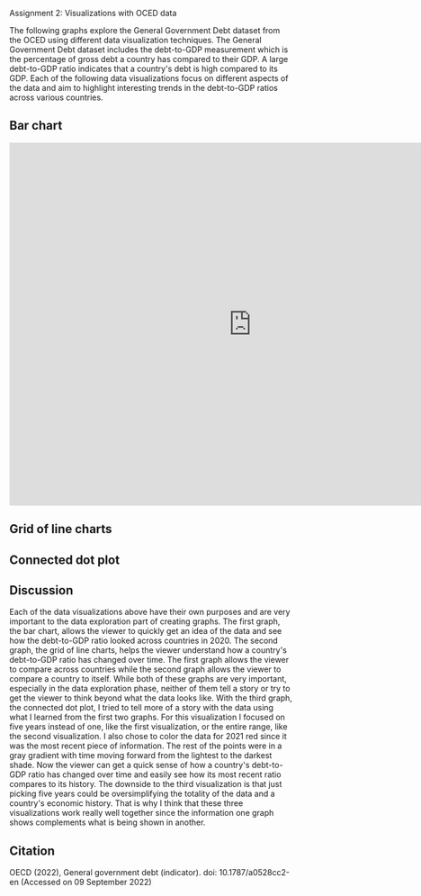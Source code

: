 Assignment 2: Visualizations with OCED data

The following graphs explore the General Government Debt dataset from the OCED using different data visualization techniques. The General Government Debt dataset includes the debt-to-GDP measurement which is the percentage of gross debt a country has compared to their GDP. A large debt-to-GDP ratio indicates that a country's debt is high compared to its GDP. Each of the following data visualizations focus on different aspects of the data and aim to highlight interesting trends in the debt-to-GDP ratios across various countries.

## Bar chart

<iframe src="https://data.oecd.org/chart/6O8q" width="860" height="645" style="border: 0" mozallowfullscreen="true" webkitallowfullscreen="true" allowfullscreen="true"><a href="https://data.oecd.org/chart/6O8q" target="_blank">OECD Chart: General government debt, Total, % of GDP, Annual, 2020</a></iframe>

## Grid of line charts

<div class="flourish-embed flourish-chart" data-src="visualisation/11133175"><script src="https://public.flourish.studio/resources/embed.js"></script></div>

## Connected dot plot

<div class="flourish-embed flourish-scatter" data-src="visualisation/11133367"><script src="https://public.flourish.studio/resources/embed.js"></script></div>

## Discussion

Each of the data visualizations above have their own purposes and are very important to the data exploration part of creating graphs. The first graph, the bar chart, allows the viewer to quickly get an idea of the data and see how the debt-to-GDP ratio looked across countries in 2020. The second graph, the grid of line charts, helps the viewer understand how a country's debt-to-GDP ratio has changed over time. The first graph allows the viewer to compare across countries while the second graph allows the viewer to compare a country to itself. While both of these graphs are very important, especially in the data exploration phase, neither of them tell a story or try to get the viewer to think beyond what the data looks like. With the third graph, the connected dot plot, I tried to tell more of a story with the data using what I learned from the first two graphs. For this visualization I focused on five years instead of one, like the first visualization, or the entire range, like the second visualization. I also chose to color the data for 2021 red since it was the most recent piece of information. The rest of the points were in a gray gradient with time moving forward from the lightest to the darkest shade. Now the viewer can get a quick sense of how a country's debt-to-GDP ratio has changed over time and easily see how its most recent ratio compares to its history. The downside to the third visualization is that just picking five years could be oversimplifying the totality of the data and a country's economic history. That is why I think that these three visualizations work really well together since the information one graph shows complements what is being shown in another.

## Citation
OECD (2022), General government debt (indicator). doi: 10.1787/a0528cc2-en (Accessed on 09 September 2022)
